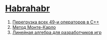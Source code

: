 # [Habrahabr](https://habr.com/)

1. [Перегрузка всех 49-и операторов в C++](https://habr.com/post/308890/)
2. [Метод Монте-Карло](https://habr.com/post/192272/)
3. [Линейная алгебра для разработчиков игр](https://habr.com/post/131931/)
